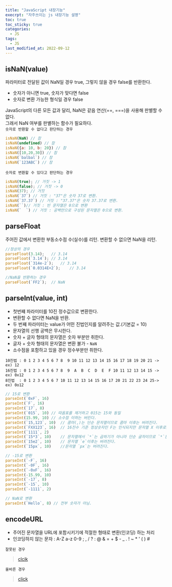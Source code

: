 ```yaml
---
title: "JavaScript 내장기능"
execrpt: "자주쓰이는 js 내장기능 설명"
toc: true
toc_sticky: true
categories:
  - JS
tags:
  - JS
last_modified_at: 2022-09-12
---
```

## isNaN(value)
파라미터로 전달된 값이 NaN일 경우 true, 그렇지 않을 경우 false를 반환한다.
- 숫자가 아니면 true, 숫자가 맞다면 false
- 숫자로 변환 가능한 형식일 경우 false
  
JavaScript의 다른 모든 값과 달리, NaN은 같음 연산(==, ===)을 사용해 판별할 수 없다.  
그래서 NaN 여부를 판별하는 함수가 필요하다.  
`숫자로 반환할 수 없다고 판단하는 경우`  
```js
isNaN(NaN) // 참
isNaN(undefined) // 참
isNaN({a: 10, b: 20}) // 참
isNaN([10,20,30]) // 참
isNaN(`balbal`) // 참
isNaN(`123ABC`) // 참
```
`숫자로 변환할 수 있다고 판단하는 경우`
```js
isNaN(true); // 거짓 -> 1
isNaN(false); // 거짓 -> 0
isNaN(37); // 거짓
isNaN(`37`) // 거짓 : "37"은 숫자 37로 변환.
isNaN(`37.37`) // 거짓 : "37.37"은 숫자 37.37로 변환.
isNaN(``)// 거짓 : 빈 문자열은 0으로 변환
isNaN(`  `) // 거짓 : 공백만으로 구성된 문자열은 0으로 변환.
```
## parseFloat
주어진 값에서 변환한 부동소수점 수(실수)를 리턴. 변환할 수 없으면 NaN을 리턴.  
```js
//정상의 경우
parseFloat(3.14);   // 3.14
parseFloat(`3.14`); // 3.14
parseFloat(`314e-2`);   // 3.14
parseFloat(`0.0314E+2`);    // 3.14

//NaN을 반환하는 경우
parseFloat(`FF2`);  // NaN
```
## parseInt(value, int)
- 첫번쨰 파라미터를 10진 정수값으로 변환한다.
- 변환할 수 없다면 NaN을 반환.
- 두 번쨰 파라미터는 value가 어떤 진법인지를 알려주는 값.(기본값 = 10)
- 문자열의 선행 공백은 무시한다.
- 숫자 + 글자 형태의 문자열은 숫자 부분만 취한다.
- 글자 + 숫자 형태의 문자열은 변환 불가 - `NaN`
- 소수점을 포함하고 있을 경우 정수부분만 취한다.

```
10진법 : 0 1 2 3 4 5 6 7 8  9 10 11 12 13 14 15 16 17 18 19 20 21 -> ex) 12
16진법 : 0 1 2 3 4 5 6 7 8  9  A  B  C  D  E  F 10 11 12 13 14 15 -> ex) 0x12
8진법  : 0 1 2 3 4 5 6 7 10 11 12 13 14 15 16 17 20 21 22 23 24 25-> ex) 0o12
```
  
```js
// 15로 변환
parseInt(`0xF`, 16)
parseInt(`F`, 16)
parseInt(`17`, 8)
parseInt(`015`, 10) // 따옴표를 제거하고 015는 15와 동일
parseInt(15.99, 10) // 소수점 이하는 버린다.
parseInt(`15,123`, 10)  // 콤마(,)는 단순 문자열이므로 콤마 이후는 버려진다.
parseInt(`FXX123`, 16)  // 16진수 기준 정상숫자인 F는 인식되지만 문자열 X 이후로는 버려진다.
parseInt(`1111`, 2)
parseInt(`15*3`, 10)    // 문자열에서 `*`는 곱하기가 아니라 단순 글자이므로 `*`는 버려진다.
parseInt(`15e2`, 10)    // 문자열 `e`이후는 버려진다.
parseInt(`15px`, 10)    //문자열 `px`는 버려진다.

// -15로 변환
parseInt(`-F`, 16)
parseInt(`-0F`, 16)
parseInt(`-0xF`, 16)
parseInt(-15.99, 10) 
parseInt(`-17`, 8) 
parseInt(`-15`, 10) 
parseInt(`-1111`, 2)

// NaN로 변환
parseInt(`Hello`, 8) // 전부 숫자가 아님.
```

## encodeURL
- 주어진 문자열을 URL에 포함시키기에 적절한 형태로 변환(인코딩) 하는 처리
- 인코딩하지 않는 문자 : A-Z a-z 0-9 ; , / ? : @ & = + $ - _ . ! ~ * ' ( ) #
  
`잘못된 경우`  
> <a href="자바스크립트.html">clcik</a>

`올바른 경우`  
> <a href = "%EC%9E%90%EB%B0%94....%BD&8A%B8.html">click</a>


